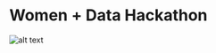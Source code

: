 # Women + Data Hackathon 

![alt text](https://github.com/joseph-TC/WD_Hackathon_repo/blob/main/Hackathon%202021.png)

